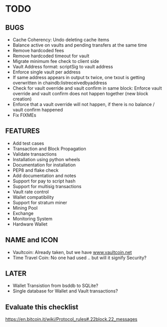 TODO
====

BUGS
----
* Cache Coherency: Undo deleting cache items
* Balance active on vaults and pending transfers at the same time
* Remove hardcoded fees
* Remove hardcoded timeout for vault
* Migrate minimum fee check to client side
* Vault Address format: scriptSig to vault address
* Enforce single vault per address
* If same address appears in output tx twice, one txout is getting
  overwritten in chaindb:listreceivedbyaddress
* Check for vault override and vault confirm in same block: Enforce vault override and vault confirm does not happen together (new block creation)
* Enforce that a vault override will not happen, if there is no balance / vault confirm happened
* Fix FIXMEs

FEATURES
--------
* Add test cases
* Transaction and Block Propagation
* Validate transactions
* Installation using python wheels
* Documentation for installation
* PEP8 and flake check
* Add documentation and notes
* Support for pay to script hash
* Support for multisig transactions
* Vault rate control
* Wallet compatibility
* Support for stratum miner
* Mining Pool
* Exchange
* Monitoring System
* Hardware Wallet

NAME and ICON
-------------
* Vaultcoin: Already taken, but we have www.vaultcoin.net
* Time Travel Coin: No one had used .. but will it signify Security?

LATER
-----
* Wallet Transistion from bsddb to SQLite?
* Single database for Wallet and Vault transactions?

Evaluate this checklist
-----------------------
https://en.bitcoin.it/wiki/Protocol_rules#.22block.22_messages

